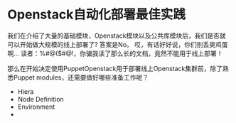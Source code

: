 # Openstack自动化部署最佳实践

我们在介绍了大量的基础模块，Openstack模块以及公共库模块后，我们是否就可以开始做大规模的线上部署了?
答案是No。
哎，有话好好说，你们别丢臭鸡蛋啊...
读者：%#@($#@!，你骗我读了那么长的文档，竟然不能用于线上部署！


那么在开始决定使用PuppetOpenstack用于部署线上Openstack集群前，除了熟悉Puppet modules，还需要做好哪些准备工作呢？

 - Hiera
 - Node Definition
 - Environment
 - 

